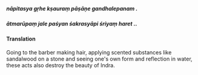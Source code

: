 ##### nāpitasya gṛhe kṣauraṃ pāṣāṇe gandhalepanam .
##### ātmarūpaṃ jale paśyan śakrasyāpi śriyaṃ haret ..

#### Translation

Going to the barber making hair, applying scented substances like sandalwood on a stone and seeing one's own form and reflection in water, these acts also destroy the beauty of Indra.